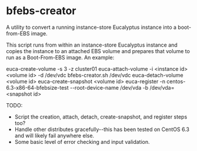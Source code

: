 bfebs-creator
=============

A utility to convert a running instance-store Eucalyptus instance into a boot-from-EBS image.

This script runs from within an instance-store Eucalyptus instance and copies the instance to
an attached EBS volume and prepares that volume to run as a Boot-From-EBS image. An example:

 euca-create-volume -s 3 -z cluster01
 euca-attach-volume -i &lt;instance id&gt; &lt;volume id&gt; -d /dev/vdc
 bfebs-creator.sh /dev/vdc
 euca-detach-volume &lt;volume id&gt;
 euca-create-snapshot &lt;volume id&gt;
 euca-register -n centos-6.3-x86-64-bfebsize-test --root-device-name /dev/vda -b /dev/vda=&lt;snapshot id&gt;

TODO:

- Script the creation, attach, detach, create-snapshot, and register steps too?
- Handle other distributes gracefully--this has been tested on CentOS 6.3 and will likely fail anywhere else.
- Some basic level of error checking and input validation.
